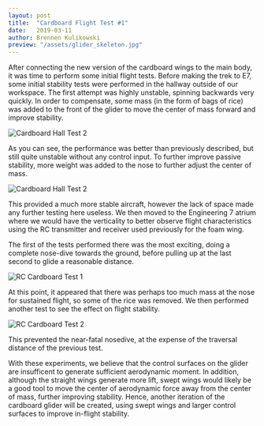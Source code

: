```yaml
---
layout: post
title:  "Cardboard Flight Test #1"
date:   2019-03-11
author: Brennen Kulikowski
preview: "/assets/glider_skeleton.jpg"
---
```


After connecting the new version of the cardboard wings to the main body, it was time to perform some initial flight tests. 
Before making the trek to E7, some initial stability tests were performed in the hallway outside of our workspace.
The first attempt was highly unstable, spinning backwards very quickly. In order to compensate, some mass (in the form of
bags of rice) was added to the front of the glider to move the center of mass forward and improve stability.

![Cardboard Hall Test 2](/assets/CardboardTest1.gif)

As you can see, the performance was better than previously described, but still quite unstable without any control input.
To further improve passive stability, more weight was added to the nose to further adjust the center of mass.

![Cardboard Hall Test 2](/assets/CardboardTest2.gif)

This provided a much more stable aircraft, however the lack of space made any further testing here useless. We then moved to
the Engineering 7 atrium where we would have the verticality to better observe flight characteristics using the RC transmitter and
receiver used previously for the foam wing.

The first of the tests performed there was the most exciting, doing a complete nose-dive towards the ground, before pulling up
at the last second to glide a reasonable distance.

![RC Cardboard Test 1](/assets/CardboardTest3.gif)

At this point, it appeared that there was perhaps too much mass at the nose for sustained flight, so some of the rice was removed.
We then performed another test to see the effect on flight stability.

![RC Cardboard Test 2](/assets/CardboardTest4.gif)

This prevented the near-fatal nosedive, at the expense of the traversal distance of the previous test.

With these experiments, we believe that the control surfaces on the glider are insufficent to generate sufficient aerodynamic moment.
In addition, although the straight wings generate more lift, swept wings would likely be a good tool to move the center of aerodynamic
force away from the center of mass, further improving stability. Hence, another iteration of the cardboard glider will be created,
using swept wings and larger control surfaces to improve in-flight stability.

